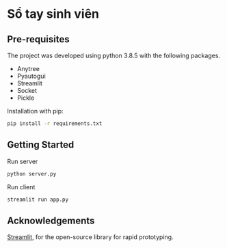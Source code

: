 # Sổ tay sinh viên

## Pre-requisites
The project was developed using python 3.8.5 with the following packages.
- Anytree
- Pyautogui
- Streamlit
- Socket
- Pickle

Installation with pip:
```bash
pip install -r requirements.txt
```

## Getting Started
Run server 
```bash
python server.py
```

Run client
```bash
streamlit run app.py
```

## Acknowledgements
[Streamlit](https://www.streamlit.io/), for the open-source library for rapid prototyping.

